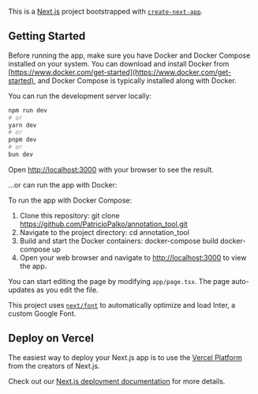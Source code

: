This is a [Next.js](https://nextjs.org/) project bootstrapped with [`create-next-app`](https://github.com/vercel/next.js/tree/canary/packages/create-next-app).

## Getting Started

Before running the app, make sure you have Docker and Docker Compose installed on your system. You can download and install Docker from [https://www.docker.com/get-started](https://www.docker.com/get-started), and Docker Compose is typically installed along with Docker.

You can run the development server locally:

```bash
npm run dev
# or
yarn dev
# or
pnpm dev
# or
bun dev
```

Open [http://localhost:3000](http://localhost:3000) with your browser to see the result.

...or can run the app with Docker:

To run the app with Docker Compose:

1. Clone this repository: git clone https://github.com/PatricioPalko/annotation_tool.git
2. Navigate to the project directory: cd annotation_tool
3. Build and start the Docker containers:
   docker-compose build
   docker-compose up
4. Open your web browser and navigate to [http://localhost:3000](http://localhost:3000) to view the app.

You can start editing the page by modifying `app/page.tsx`. The page auto-updates as you edit the file.

This project uses [`next/font`](https://nextjs.org/docs/basic-features/font-optimization) to automatically optimize and load Inter, a custom Google Font.

## Deploy on Vercel

The easiest way to deploy your Next.js app is to use the [Vercel Platform](https://vercel.com/new?utm_medium=default-template&filter=next.js&utm_source=create-next-app&utm_campaign=create-next-app-readme) from the creators of Next.js.

Check out our [Next.js deployment documentation](https://nextjs.org/docs/deployment) for more details.
